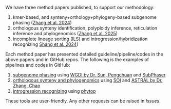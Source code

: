 We have three method papers published, to support our methodology: 

1. kmer-based, and synteny+orthology+phylogeny-based subgenome phasing 
([Zhang et al. 2024](https://doi.org/10.1093/bib/bbad513))
2. orthologous synteny identification, polyploidy inference, reticulation inference and phylogenomics 
([Zhang et al. 2025](https://doi.org/10.1093/nar/gkaf320))
3. incomplete lineage sorting (ILS) and introgression/hybridization recognizing 
[Shang et al. 2024](https://doi.org/10.1093/hr/uhae330))

Each method paper has presented detailed guideline/pipeline/codes in the above papers and in GitHub repos. 
The following is the examples of pipelines and codes in GitHub:

1. [subgenome phasing](https://github.com/zhangrengang/subgenome_phasing_example) using [WGDI by Dr. Sun, Pengchuan](https://github.com/SunPengChuan/wgdi) and [SubPhaser](https://github.com/zhangrengang/SubPhaser)
2. [orthologous synteny and phylogenomics](https://github.com/zhangrengang/evolution_example/) using [SOI](https://github.com/zhangrengang/soi) and [ASTRAL by Dr. Zhang, Chao](https://github.com/chaoszhang/ASTER)
3. [introgression recognizing](https://github.com/shang-hongyun/phytop_workflow) using [phytop](https://github.com/zhangrengang/phytop)

These tools are user-friendly. Any other requests can be raised in *Issues*.
